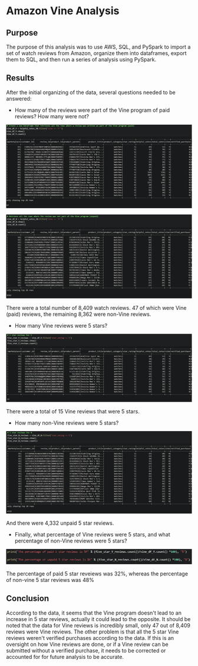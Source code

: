 # Amazon Vine Analysis

## Purpose

The purpose of this analysis was to use AWS, SQL, and PySpark to import a set of watch reviews from Amazon,
organize them into dataframes, export them to SQL, and then run a series of analysis using PySpark.

## Results

After the initial organizing of the data, several questions needed to be answered:

* How many of the reviews were part of the Vine program of paid reviews? How many were not?

![vine_df_y](/images/vine_df_y.PNG)

![vine_df_n](/images/vine_df_n.PNG)

There were a total number of 8,409 watch reviews. 47 of which were Vine (paid) reviews, the 
remaining 8,362 were non-Vine reviews.

* How many Vine reviews were 5 stars?

![five_star_y](/images/five_star_y.PNG)

There were a total of 15 Vine reviews that were 5 stars.

* How many non-Vine reviews were 5 stars?

![five_star_n](/images/five_star_n.PNG)

And there were 4,332 unpaid 5 star reviews.

* Finally, what percentage of Vine reviews were 5 stars, and what percentage of non-Vine reviews were 5 stars?

![percent](/images/percent.PNG)

The percentage of paid 5 star reveiews was 32%, whereas the percentage of non-vine 5 star reviews was 48%

## Conclusion

According to the data, it seems that the Vine program doesn't lead to an increase in 5 star reviews, actually
it could lead to the opposite. It should be noted that the data for Vine reviews is incredibly small, only 
47 out of 8,409 reviews were Vine reviews. The other problem is that all the 5 star Vine reviews weren't 
verified purchases according to the data. If this is an oversight on how Vine reviews are done, or if a
Vine review can be submitted without a verified purchase, it needs to be corrected or accounted for 
for future analysis to be accurate.